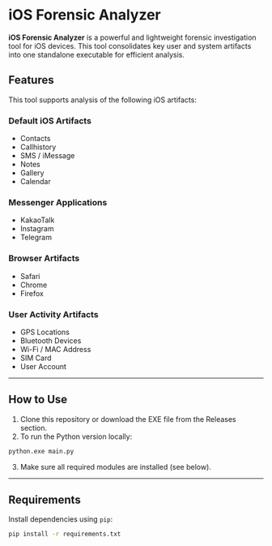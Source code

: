 
# iOS Forensic Analyzer

**iOS Forensic Analyzer** is a powerful and lightweight forensic investigation tool for iOS devices. This tool consolidates key user and system artifacts into one standalone executable for efficient analysis.

## Features

This tool supports analysis of the following iOS artifacts:

### Default iOS Artifacts
- Contacts
- Callhistory
- SMS / iMessage
- Notes
- Gallery
- Calendar

### Messenger Applications
- KakaoTalk
- Instagram
- Telegram

### Browser Artifacts
- Safari
- Chrome
- Firefox

### User Activity Artifacts
- GPS Locations
- Bluetooth Devices
- Wi-Fi / MAC Address
- SIM Card
- User Account

---

## How to Use

1. Clone this repository or download the EXE file from the Releases section.
2. To run the Python version locally:

```bash
python.exe main.py
```

3. Make sure all required modules are installed (see below).

---

## Requirements

Install dependencies using `pip`:

```bash
pip install -r requirements.txt
```
